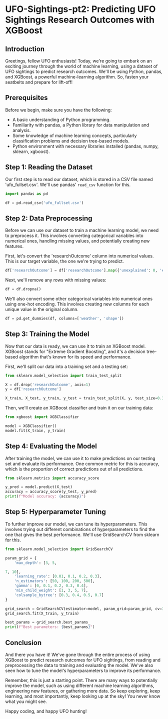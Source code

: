 # UFO-Sightings-pt2: Predicting UFO Sightings Research Outcomes with XGBoost

## Introduction

Greetings, fellow UFO enthusiasts! Today, we're going to embark on an exciting journey through the world of machine learning, using a dataset of UFO sightings to predict research outcomes. We'll be using Python, pandas, and XGBoost, a powerful machine-learning algorithm. So, fasten your seatbelts and prepare for lift-off!

## Prerequisites

Before we begin, make sure you have the following:

- A basic understanding of Python programming.
- Familiarity with pandas, a Python library for data manipulation and analysis.
- Some knowledge of machine learning concepts, particularly classification problems and decision tree-based models.
- Python environment with necessary libraries installed (pandas, numpy, sklearn, xgboost).

## Step 1: Reading the Dataset

Our first step is to read our dataset, which is stored in a CSV file named 'ufo_fullset.csv'. We'll use pandas' `read_csv` function for this.

```python
import pandas as pd

df = pd.read_csv('ufo_fullset.csv')
```

## Step 2: Data Preprocessing

Before we can use our dataset to train a machine learning model, we need to preprocess it. This involves converting categorical variables into numerical ones, handling missing values, and potentially creating new features.

First, let's convert the 'researchOutcome' column into numerical values. This is our target variable, the one we're trying to predict.

```python
df['researchOutcome'] = df['researchOutcome'].map({'unexplained': 0, 'explained': 1, 'probable': 2})
```

Next, we'll remove any rows with missing values:

```python
df = df.dropna()
```

We'll also convert some other categorical variables into numerical ones using one-hot encoding. This involves creating new columns for each unique value in the original column.

```python
df = pd.get_dummies(df, columns=['weather', 'shape'])
```

## Step 3: Training the Model

Now that our data is ready, we can use it to train an XGBoost model. XGBoost stands for "Extreme Gradient Boosting", and it's a decision tree-based algorithm that's known for its speed and performance.

First, we'll split our data into a training set and a testing set:

```python
from sklearn.model_selection import train_test_split

X = df.drop('researchOutcome', axis=1)
y = df['researchOutcome']

X_train, X_test, y_train, y_test = train_test_split(X, y, test_size=0.3, random_state=42)
```

Then, we'll create an XGBoost classifier and train it on our training data:

```python
from xgboost import XGBClassifier

model = XGBClassifier()
model.fit(X_train, y_train)
```

## Step 4: Evaluating the Model

After training the model, we can use it to make predictions on our testing set and evaluate its performance. One common metric for this is accuracy, which is the proportion of correct predictions out of all predictions.

```python
from sklearn.metrics import accuracy_score

y_pred = model.predict(X_test)
accuracy = accuracy_score(y_test, y_pred)
print(f"Model accuracy: {accuracy}")
```

## Step 5: Hyperparameter Tuning

To further improve our model, we can tune its hyperparameters. This involves trying out different combinations of hyperparameters to find the one that gives the best performance. We'll use GridSearchCV from sklearn for this.

```python
from sklearn.model_selection import GridSearchCV

param_grid = {
    'max_depth': [3, 5,

7, 10],
    'learning_rate': [0.01, 0.1, 0.2, 0.3],
    'n_estimators': [50, 100, 200, 500],
    'gamma': [0, 0.1, 0.2, 0.3, 0.4],
    'min_child_weight': [1, 3, 5, 7],
    'colsample_bytree': [0.3, 0.4, 0.5, 0.7]
}

grid_search = GridSearchCV(estimator=model, param_grid=param_grid, cv=3, n_jobs=-1, verbose=2)
grid_search.fit(X_train, y_train)

best_params = grid_search.best_params_
print(f"Best parameters: {best_params}")
```

## Conclusion

And there you have it! We've gone through the entire process of using XGBoost to predict research outcomes for UFO sightings, from reading and preprocessing the data to training and evaluating the model. We've also seen how to tune the model's hyperparameters to improve its performance. 

Remember, this is just a starting point. There are many ways to potentially improve the model, such as using different machine learning algorithms, engineering new features, or gathering more data. So keep exploring, keep learning, and most importantly, keep looking up at the sky! You never know what you might see.

Happy coding, and happy UFO hunting!
